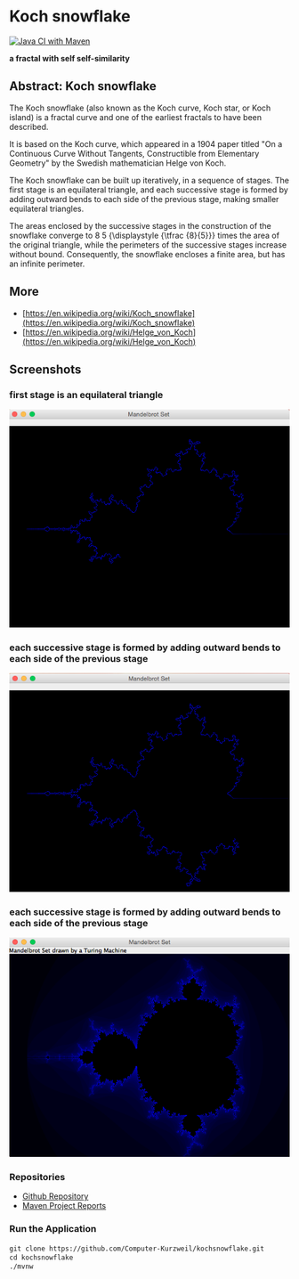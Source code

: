# Koch snowflake

[![Java CI with Maven](https://github.com/Computer-Kurzweil/kochsnowflake/actions/workflows/maven.yml/badge.svg)](https://github.com/Computer-Kurzweil/kochsnowflake/actions/workflows/maven.yml)

**a fractal with self self-similarity**

## Abstract: Koch snowflake

The Koch snowflake (also known as the Koch curve, Koch star, or Koch island)
is a fractal curve and one of the earliest fractals to have been described.

It is based on the Koch curve, which appeared in a 1904 paper titled
"On a Continuous Curve Without Tangents, Constructible from Elementary Geometry"
by the Swedish mathematician Helge von Koch.

The Koch snowflake can be built up iteratively, in a sequence of stages.
The first stage is an equilateral triangle,
and each successive stage is formed by adding outward bends to each side of the previous stage,
making smaller equilateral triangles.

The areas enclosed by the successive stages in the construction
of the snowflake converge to 8 5 {\displaystyle {\tfrac {8}{5}}} times the area of the original triangle,
while the perimeters of the successive stages increase without bound. Consequently, the snowflake encloses
a finite area, but has an infinite perimeter.

## More
* [https://en.wikipedia.org/wiki/Koch_snowflake](https://en.wikipedia.org/wiki/Koch_snowflake)
* [https://en.wikipedia.org/wiki/Helge_von_Koch](https://en.wikipedia.org/wiki/Helge_von_Koch)

## Screenshots

### first stage is an equilateral triangle

![Running around the Edge of the Mandelbrot Set](img/screen01.png)

### each successive stage is formed by adding outward bends to each side of the previous stage

![Running around the Edge of the Mandelbrot Set](img/screen02.png)

### each successive stage is formed by adding outward bends to each side of the previous stage

![Computing the Area outside the Mandelbrot Set](img/screen03.png)


### Repositories
* [Github Repository](https://github.com/Computer-Kurzweil/kochsnowflake)
* [Maven Project Reports](https://java.woehlke.org/kochsnowflake)

### Run the Application
```
git clone https://github.com/Computer-Kurzweil/kochsnowflake.git
cd kochsnowflake
./mvnw
```
